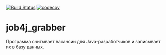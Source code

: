 [![Build Status](https://app.travis-ci.com/denfort50/job4j_grabber.svg?branch=main)](https://app.travis-ci.com/denfort50/job4j_grabber)
[![codecov](https://codecov.io/gh/denfort50/job4j_grabber/branch/master/graph/badge.svg?token=6PIQSBGB6F)](https://codecov.io/gh/denfort50/job4j_grabber)
# job4j_grabber
Программа считывает вакансии для Java-разработчиков и записывает их в базу данных. 